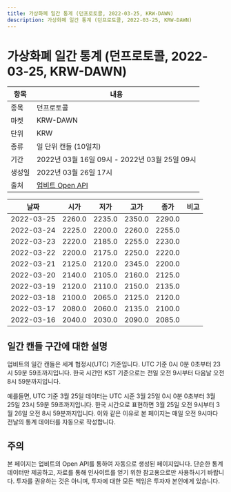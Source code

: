 ```yaml
---
title: 가상화폐 일간 통계 (던프로토콜, 2022-03-25, KRW-DAWN)
description: 가상화폐 일간 통계 (던프로토콜, 2022-03-25, KRW-DAWN)
---
```



가상화폐 일간 통계 (던프로토콜, 2022-03-25, KRW-DAWN)
===

|항목|내용|
|--|--|
|종목|던프로토콜|
|마켓|KRW-DAWN|
|단위|KRW|
|종류|일 단위 캔들 (10일치)|
|기간|2022년 03월 16일 09시 - 2022년 03월 25일 09시|
|생성일|2022년 03월 26일 17시|
|출처|[업비트 Open API](https://docs.upbit.com)|


|날짜|시가|저가|고가|종가|비고|
|--|--|--|--|--|--|
|2022-03-25|2260.0|2235.0|2350.0|2290.0|    |
|2022-03-24|2225.0|2200.0|2260.0|2255.0|    |
|2022-03-23|2220.0|2185.0|2255.0|2230.0|    |
|2022-03-22|2200.0|2175.0|2250.0|2220.0|    |
|2022-03-21|2125.0|2120.0|2345.0|2200.0|    |
|2022-03-20|2140.0|2105.0|2160.0|2125.0|    |
|2022-03-19|2120.0|2110.0|2150.0|2135.0|    |
|2022-03-18|2100.0|2065.0|2125.0|2120.0|    |
|2022-03-17|2080.0|2060.0|2135.0|2100.0|    |
|2022-03-16|2040.0|2030.0|2090.0|2085.0|    |


일간 캔들 구간에 대한 설명
---


업비트의 일간 캔들은 세계 협정시(UTC) 기준입니다. 
UTC 기준 0시 0분 0초부터 23시 59분 59초까지입니다. 
한국 시간인 KST 기준으로는 전일 오전 9시부터 다음날 오전 8시 59분까지입니다. 


예를들면, UTC 기준 3월 25일 데이터는 UTC 시준 3월 25일 0시 0분 0초부터 3월 25일 23시 59분 59초까지입니다. 
한국 시간으로 표현하면 3월 25일 오전 9시부터 3월 26일 오전 8시 59분까지입니다. 
이와 같은 이유로 본 페이지는 매일 오전 9시마다 전날의 통계 데이터를 자동으로 작성합니다. 


주의
---


본 페이지는 업비트의 Open API를 통하여 자동으로 생성된 페이지입니다. 
단순한 통계 데이터만 제공하고, 자료를 통해 인사이트를 얻기 위한 참고용으로만 사용하시기 바랍니다. 
투자를 권유하는 것은 아니며, 투자에 대한 모든 책임은 투자자 본인에게 있습니다. 
